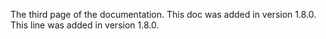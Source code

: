 The third page of the documentation. This doc was added in version 1.8.0.
This line was added in version 1.8.0.